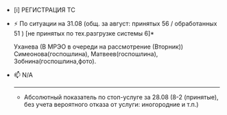 -  [i] РЕГИСТРАЦИЯ ТС

- ⚡ По ситуации на 31.08 (общ. за август: принятых 56 / обработанных 51 ) [не принятых по тех.разгрузке системы 6]*
 
    Уханева (В МРЭО в очереди на рассмотрение (Вторник))
    Симеонова(госпошлина), Матвеев(госпошлина), Зобнина(госпошлина,фото). 
   
- 📫 N/A
  _________________
  * Абсолютный показатель по стоп-услуге за 28.08 (8-2 (принятые), без учета вероятного отказа от услуги: иногородние и т.п.)


<!---
Yusovs/Yusovs is a ✨ special ✨ repository because its `README.md` (this file) appears on your GitHub profile.
You can click the Preview link to take a look at your changes.
--->
